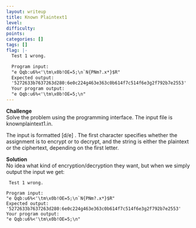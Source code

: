 ```yaml
---
layout: writeup
title: Known Plaintext1
level: 
difficulty: 
points: 
categories: []
tags: []
flag: |-
  Test 1 wrong.

  Program input:
  "e Qqb:u6%<'\tm\x0b!OE=5;\n`N{PNm?.x*}$R"
  Expected output:
  '5272633b7637263d280:6e0c224g463e363c0b614f7c514f6e3g2f792b7e2553'
  Your program output:
  "e Qqb:u6%<'\tm\x0b!OE=5;\n"
---
```

**Challenge**  
Solve the problem using the programming interface. The input file is
knownplaintext1.in.

The input is formatted \[d/e\] <string>. The first character specifies
whether the assignment is to encrypt or to decrypt, and the string is
either the plaintext or the ciphertext, depending on the first
letter.</string>

**Solution**  
No idea what kind of encryption/decryption they want, but when we simply
output the input we get:

     Test 1 wrong.
    
    Program input:
    "e Qqb:u6%<'\tm\x0b!OE=5;\n`N{PNm?.x*}$R"
    Expected output:
    '5272633b7637263d280:6e0c224g463e363c0b614f7c514f6e3g2f792b7e2553'
    Your program output:
    "e Qqb:u6%<'\tm\x0b!OE=5;\n"


